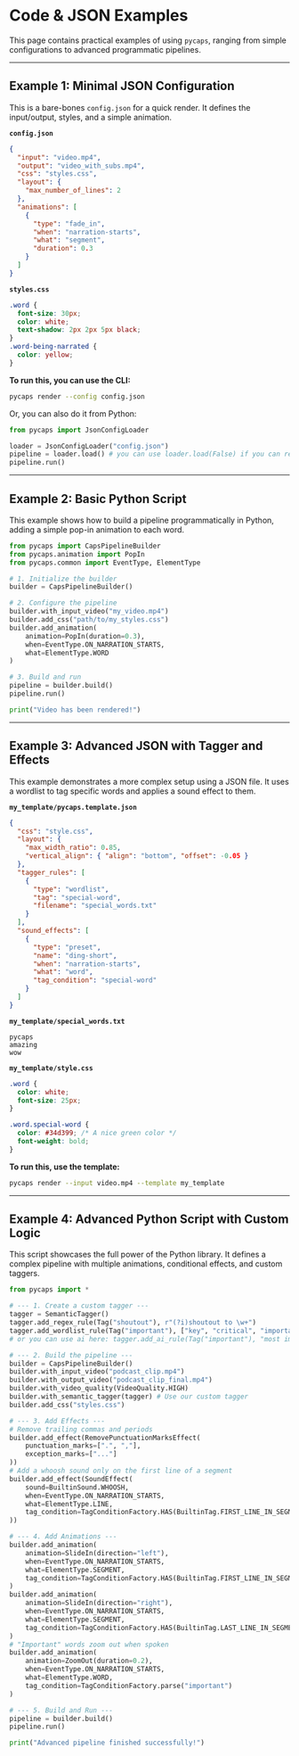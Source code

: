 # Code & JSON Examples

This page contains practical examples of using `pycaps`, ranging from simple configurations to advanced programmatic pipelines.

---
## Example 1: Minimal JSON Configuration

This is a bare-bones `config.json` for a quick render. It defines the input/output, styles, and a simple animation.

**`config.json`**
```json
{
  "input": "video.mp4",
  "output": "video_with_subs.mp4",
  "css": "styles.css",
  "layout": {
    "max_number_of_lines": 2
  },
  "animations": [
    {
      "type": "fade_in",
      "when": "narration-starts",
      "what": "segment",
      "duration": 0.3
    }
  ]
}
```

**`styles.css`**
```css
.word {
  font-size: 30px;
  color: white;
  text-shadow: 2px 2px 5px black;
}
.word-being-narrated {
  color: yellow;
}
```

**To run this, you can use the CLI:**
```bash
pycaps render --config config.json
```

Or, you can also do it from Python:
```python
from pycaps import JsonConfigLoader

loader = JsonConfigLoader("config.json")
pipeline = loader.load() # you can use loader.load(False) if you can receive the builder 
pipeline.run()
```

---
## Example 2: Basic Python Script

This example shows how to build a pipeline programmatically in Python, adding a simple pop-in animation to each word.

```python
from pycaps import CapsPipelineBuilder
from pycaps.animation import PopIn
from pycaps.common import EventType, ElementType

# 1. Initialize the builder
builder = CapsPipelineBuilder()

# 2. Configure the pipeline
builder.with_input_video("my_video.mp4")
builder.add_css("path/to/my_styles.css")
builder.add_animation(
    animation=PopIn(duration=0.3),
    when=EventType.ON_NARRATION_STARTS,
    what=ElementType.WORD
)

# 3. Build and run
pipeline = builder.build()
pipeline.run()

print("Video has been rendered!")
```

---
## Example 3: Advanced JSON with Tagger and Effects

This example demonstrates a more complex setup using a JSON file. It uses a wordlist to tag specific words and applies a sound effect to them.

**`my_template/pycaps.template.json`**
```json
{
  "css": "style.css",
  "layout": {
    "max_width_ratio": 0.85,
    "vertical_align": { "align": "bottom", "offset": -0.05 }
  },
  "tagger_rules": [
    {
      "type": "wordlist",
      "tag": "special-word",
      "filename": "special_words.txt"
    }
  ],
  "sound_effects": [
    {
      "type": "preset",
      "name": "ding-short",
      "when": "narration-starts",
      "what": "word",
      "tag_condition": "special-word"
    }
  ]
}
```

**`my_template/special_words.txt`**
```
pycaps
amazing
wow
```

**`my_template/style.css`**
```css
.word {
  color: white;
  font-size: 25px;
}

.word.special-word {
  color: #34d399; /* A nice green color */
  font-weight: bold;
}
```

**To run this, use the template:**
```bash
pycaps render --input video.mp4 --template my_template
```

---
## Example 4: Advanced Python Script with Custom Logic

This script showcases the full power of the Python library. It defines a complex pipeline with multiple animations, conditional effects, and custom taggers.

```python
from pycaps import *

# --- 1. Create a custom tagger ---
tagger = SemanticTagger()
tagger.add_regex_rule(Tag("shoutout"), r"(?i)shoutout to \w+")
tagger.add_wordlist_rule(Tag("important"), ["key", "critical", "important"])
# or you can use ai here: tagger.add_ai_rule(Tag("important"), "most important phrases or words")

# --- 2. Build the pipeline ---
builder = CapsPipelineBuilder()
builder.with_input_video("podcast_clip.mp4")
builder.with_output_video("podcast_clip_final.mp4")
builder.with_video_quality(VideoQuality.HIGH)
builder.with_semantic_tagger(tagger) # Use our custom tagger
builder.add_css("styles.css")

# --- 3. Add Effects ---
# Remove trailing commas and periods
builder.add_effect(RemovePunctuationMarksEffect(
    punctuation_marks=[".", ","],
    exception_marks=["..."]
))
# Add a whoosh sound only on the first line of a segment
builder.add_effect(SoundEffect(
    sound=BuiltinSound.WHOOSH,
    when=EventType.ON_NARRATION_STARTS,
    what=ElementType.LINE,
    tag_condition=TagConditionFactory.HAS(BuiltinTag.FIRST_LINE_IN_SEGMENT)
))

# --- 4. Add Animations ---
builder.add_animation(
    animation=SlideIn(direction="left"),
    when=EventType.ON_NARRATION_STARTS,
    what=ElementType.SEGMENT,
    tag_condition=TagConditionFactory.HAS(BuiltinTag.FIRST_LINE_IN_SEGMENT
)
builder.add_animation(
    animation=SlideIn(direction="right"),
    when=EventType.ON_NARRATION_STARTS,
    what=ElementType.SEGMENT,
    tag_condition=TagConditionFactory.HAS(BuiltinTag.LAST_LINE_IN_SEGMENT
)
# "Important" words zoom out when spoken
builder.add_animation(
    animation=ZoomOut(duration=0.2),
    when=EventType.ON_NARRATION_STARTS,
    what=ElementType.WORD,
    tag_condition=TagConditionFactory.parse("important")
)

# --- 5. Build and Run ---
pipeline = builder.build()
pipeline.run()

print("Advanced pipeline finished successfully!")